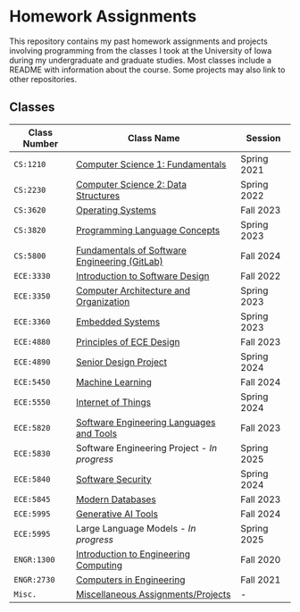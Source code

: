 # Homework Assignments

This repository contains my past homework assignments and projects involving programming from the classes I took at the University of Iowa during my undergraduate and graduate studies. 
Most classes include a README with information about the course.
Some projects may also link to other repositories.

## Classes
| Class Number | Class Name | Session |  
|--------------|------------|---------|
| `CS:1210`    | [Computer Science 1: Fundamentals](https://github.com/bmcano/homework-assignments/tree/main/Computer-Science-1) | Spring 2021 |
| `CS:2230`    | [Computer Science 2: Data Structures](https://github.com/bmcano/homework-assignments/tree/main/Computer-Science-2) | Spring 2022 |
| `CS:3620`    | [Operating Systems](https://github.com/bmcano/homework-assignments/tree/main/Operating-Systems) | Fall 2023 |
| `CS:3820`    | [Programming Language Concepts](https://github.com/bmcano/homework-assignments/tree/main/Programming-Language-Concepts) | Spring 2023 |
| `CS:5800`    | [Fundamentals of Software Engineering (GitLab)](https://research-git.uiowa.edu/sonarqube/cs5800/2024_fall/team-3/fse_fall2024_team003) | Fall 2024 |
| `ECE:3330`   | [Introduction to Software Design](https://github.com/bmcano/homework-assignments/tree/main/Software-Design) | Fall 2022 |
| `ECE:3350`   | [Computer Architecture and Organization](https://github.com/bmcano/homework-assignments/tree/main/Computer-Architecture-and-Organization) | Spring 2023 |
| `ECE:3360`   | [Embedded Systems](https://github.com/bmcano/homework-assignments/tree/main/Embedded-Systems) | Spring 2023 |
| `ECE:4880`   | [Principles of ECE Design](https://github.com/bmcano/homework-assignments/tree/main/Principles-ECE-Design) | Fall 2023 |
| `ECE:4890`   | [Senior Design Project](https://github.com/bmcano/workday-wellness-app) | Spring 2024 |
| `ECE:5450`   | [Machine Learning](https://github.com/bmcano/homework-assignments/tree/main/Machine-Learning) | Fall 2024 |
| `ECE:5550`   | [Internet of Things](https://github.com/bmcano/homework-assignments/tree/main/Internet-of-Things) | Spring 2024 |
| `ECE:5820`   | [Software Engineering Languages and Tools](https://github.com/bmcano/homework-assignments/tree/main/Software-Engineering-Languages-Tools) | Fall 2023 |
| `ECE:5830`   | Software Engineering Project - *In progress* | Spring 2025 |
| `ECE:5840`   | [Software Security](https://github.com/bmcano/homework-assignments/tree/main/Software-Security) | Spring 2024 |
| `ECE:5845`   | [Modern Databases](https://github.com/bmcano/homework-assignments/tree/main/Modern-Databases) | Fall 2023 |
| `ECE:5995`   | [Generative AI Tools](https://github.com/bmcano/gait-final-project) | Fall 2024 |
| `ECE:5995`   | Large Language Models - *In progress* | Spring 2025 | 
| `ENGR:1300`  | [Introduction to Engineering Computing](https://github.com/bmcano/homework-assignments/tree/main/Introduction-to-Engineering-Computing) | Fall 2020 |
| `ENGR:2730`  | [Computers in Engineering](https://github.com/bmcano/homework-assignments/tree/main/Computers-In-Engineering) | Fall 2021 |
| `Misc.`      | [Miscellaneous Assignments/Projects](https://github.com/bmcano/homework-assignments/tree/main/Miscellaneous) | - |
